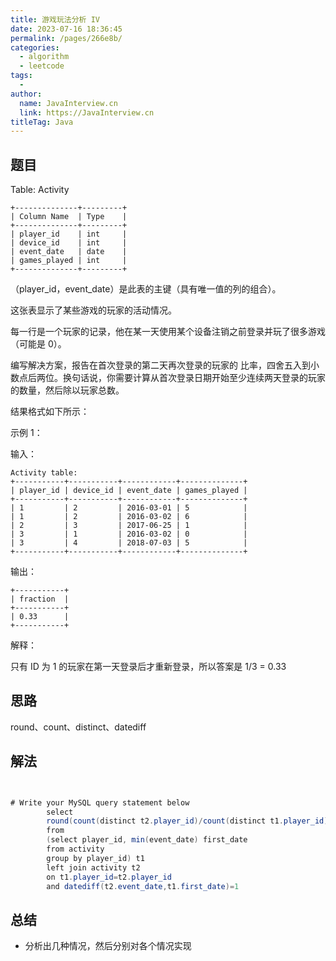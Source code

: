 ```yaml
---
title: 游戏玩法分析 IV
date: 2023-07-16 18:36:45
permalink: /pages/266e8b/
categories:
  - algorithm
  - leetcode
tags:
  - 
author: 
  name: JavaInterview.cn
  link: https://JavaInterview.cn
titleTag: Java
---
```

    
## 题目

Table: Activity

    +--------------+---------+
    | Column Name  | Type    |
    +--------------+---------+
    | player_id    | int     |
    | device_id    | int     |
    | event_date   | date    |
    | games_played | int     |
    +--------------+---------+
（player_id，event_date）是此表的主键（具有唯一值的列的组合）。

这张表显示了某些游戏的玩家的活动情况。

每一行是一个玩家的记录，他在某一天使用某个设备注销之前登录并玩了很多游戏（可能是 0）。


编写解决方案，报告在首次登录的第二天再次登录的玩家的 比率，四舍五入到小数点后两位。换句话说，你需要计算从首次登录日期开始至少连续两天登录的玩家的数量，然后除以玩家总数。

结果格式如下所示：



示例 1：

输入：

    Activity table:
    +-----------+-----------+------------+--------------+
    | player_id | device_id | event_date | games_played |
    +-----------+-----------+------------+--------------+
    | 1         | 2         | 2016-03-01 | 5            |
    | 1         | 2         | 2016-03-02 | 6            |
    | 2         | 3         | 2017-06-25 | 1            |
    | 3         | 1         | 2016-03-02 | 0            |
    | 3         | 4         | 2018-07-03 | 5            |
    +-----------+-----------+------------+--------------+
输出：

    +-----------+
    | fraction  |
    +-----------+
    | 0.33      |
    +-----------+

解释：

只有 ID 为 1 的玩家在第一天登录后才重新登录，所以答案是 1/3 = 0.33

## 思路

round、count、distinct、datediff
## 解法
```java


# Write your MySQL query statement below
        select
        round(count(distinct t2.player_id)/count(distinct t1.player_id), 2) fraction
        from
        (select player_id, min(event_date) first_date
        from activity
        group by player_id) t1
        left join activity t2
        on t1.player_id=t2.player_id
        and datediff(t2.event_date,t1.first_date)=1

```

## 总结

- 分析出几种情况，然后分别对各个情况实现 
